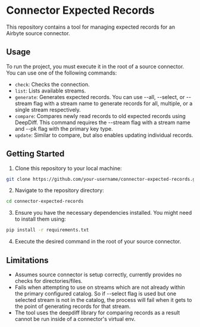 # Connector Expected Records
This repository contains a tool for managing expected records for an Airbyte source connector.

## Usage
To run the project, you must execute it in the root of a source connector. You can use one of the following commands:

- `check`: Checks the connection.
- `list`: Lists available streams.
- `generate`: Generates expected records. You can use --all, --select, or --stream flag with a stream name to generate records for all, multiple, or a single stream respectively.
- `compare`: Compares newly read records to old expected records using DeepDiff. This command requires the --stream flag with a stream name and --pk flag with the primary key type.
- `update`: Similar to compare, but also enables updating individual records.

  
## Getting Started
1. Clone this repository to your local machine:
```bash
git clone https://github.com/your-username/connector-expected-records.git
```
2. Navigate to the repository directory:
```bash
cd connector-expected-records
```
3. Ensure you have the necessary dependencies installed. You might need to install them using:
```bash
pip install -r requirements.txt
```
4. Execute the desired command in the root of your source connector.

## Limitations
- Assumes source connector is setup correctly, currently provides no checks for directories/files.
- Fails when attempting to use on streams which are not already within the primary configured catalog. So if --select flag is used but one selected stream is not in the catalog, the process will fail when it gets to the point of generating records for that stream.
- The tool uses the deepdiff library for comparing records as a result cannot be run inside of a connector's virtual env.

